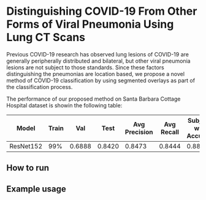 # Distinguishing COVID-19 From Other Forms of Viral Pneumonia Using Lung CT Scans

Previous COVID-19 research has observed lung lesions of COVID-19 are generally peripherally distributed and bilateral, but other viral pneumonia lesions are not subject to those standards. Since these factors distinguishing the pneumonias are location based, we propose a novel method of COVID-19 classification by using segmented overlays as part of the classification process. 

The performance of our proposed method on Santa Barbara Cottage Hospital dataset is showin the following table:

|Model|Train|Val|Test|Avg Precision|Avg Recall|Subject-wise Accuracy
|---|---|---|---|---|---|---|
|ResNet152|99%|0.6888|0.8420|0.8473|0.8444|0.880

## How to run

## Example usage
